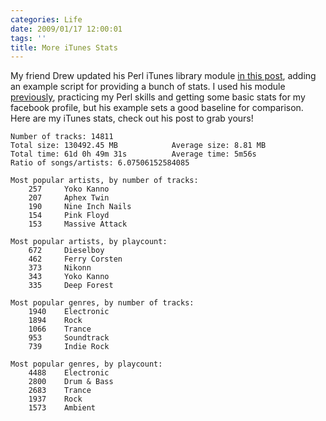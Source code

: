 ```yaml
---
categories: Life
date: 2009/01/17 12:00:01
tags: ''
title: More iTunes Stats
---
```


My friend Drew updated his Perl iTunes library module <a
title="http://dinomite.net/2009/macituneslibrary/"
href="http://dinomite.net/2009/macituneslibrary/" target="_blank">in this
post</a>, adding an example script for providing a bunch of stats. I used his
module <a
title="http://www.thebehrensventure.com/2008/09/28/itunes-perl-and-you/"
href="http://www.thebehrensventure.com/2008/09/28/itunes-perl-and-you/"
target="_self">previously</a>, practicing my Perl skills and getting some basic
stats for my facebook profile, but his example sets a good baseline for
comparison. Here are my iTunes stats, check out his post to grab yours!

```
Number of tracks: 14811
Total size: 130492.45 MB            Average size: 8.81 MB
Total time: 61d 0h 49m 31s          Average time: 5m56s
Ratio of songs/artists: 6.07506152584085

Most popular artists, by number of tracks:
    257     Yoko Kanno
    207     Aphex Twin
    190     Nine Inch Nails
    154     Pink Floyd
    153     Massive Attack

Most popular artists, by playcount:
    672     Dieselboy
    462     Ferry Corsten
    373     Nikonn
    343     Yoko Kanno
    335     Deep Forest

Most popular genres, by number of tracks:
    1940    Electronic
    1894    Rock
    1066    Trance
    953     Soundtrack
    739     Indie Rock

Most popular genres, by playcount:
    4488    Electronic
    2800    Drum & Bass
    2683    Trance
    1937    Rock
    1573    Ambient
```
